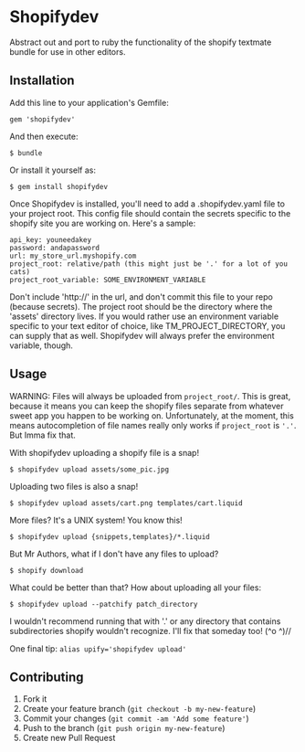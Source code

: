 # Shopifydev

Abstract out and port to ruby the functionality of the shopify textmate bundle for use in other editors.

## Installation

Add this line to your application's Gemfile:

    gem 'shopifydev'

And then execute:

    $ bundle

Or install it yourself as:

    $ gem install shopifydev

Once Shopifydev is installed, you'll need to add a .shopifydev.yaml file to your project root. This config
file should contain the secrets specific to the shopify site you are working on. Here's a sample:

    api_key: youneedakey
    password: andapassword
    url: my_store_url.myshopify.com
    project_root: relative/path (this might just be '.' for a lot of you cats)
    project_root_variable: SOME_ENVIRONMENT_VARIABLE

Don't include 'http://' in the url, and don't commit this file to your repo (because secrets). The project
root should be the directory where the 'assets' directory lives. If you would rather use an environment
variable specific to your text editor of choice, like TM_PROJECT_DIRECTORY, you can supply that as well.
Shopifydev will always prefer the environment variable, though.

## Usage

WARNING: Files will always be uploaded from `project_root/`. This is great, because it means you can keep 
the shopify files separate from whatever sweet app you happen to be working on. Unfortunately, at the 
moment, this means autocompletion of file names really only works if `project_root` is `'.'`. But Imma fix 
that.

With shopifydev uploading a shopify file is a snap!

    $ shopifydev upload assets/some_pic.jpg

Uploading two files is also a snap!

    $ shopifydev upload assets/cart.png templates/cart.liquid 

More files? It's a UNIX system! You know this!

    $ shopifydev upload {snippets,templates}/*.liquid

But Mr Authors, what if I don't have any files to upload?

    $ shopify download

What could be better than that? How about uploading all your files:

    $ shopifydev upload --patchify patch_directory

I wouldn't recommend running that with '.' or any directory that contains subdirectories shopify wouldn't recognize. I'll fix that someday too! (^o ^)//

One final tip: `alias upify='shopifydev upload'`

## Contributing

1. Fork it
2. Create your feature branch (`git checkout -b my-new-feature`)
3. Commit your changes (`git commit -am 'Add some feature'`)
4. Push to the branch (`git push origin my-new-feature`)
5. Create new Pull Request
